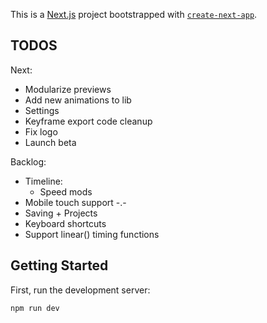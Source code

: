 This is a [Next.js](https://nextjs.org/) project bootstrapped with [`create-next-app`](https://github.com/vercel/next.js/tree/canary/packages/create-next-app).

## TODOS

Next:

* Modularize previews
* Add new animations to lib
* Settings
* Keyframe export code cleanup
* Fix logo
* Launch beta

Backlog:

* Timeline:
  * Speed mods
* Mobile touch support -.-
* Saving + Projects
* Keyboard shortcuts
* Support linear() timing functions

## Getting Started

First, run the development server:

```bash
npm run dev
```